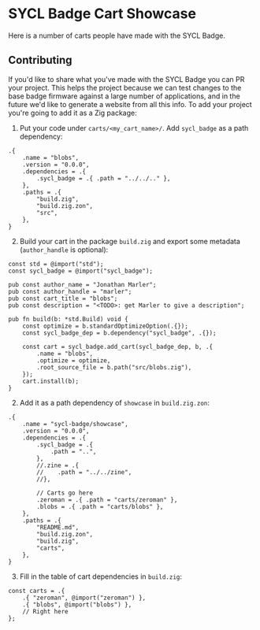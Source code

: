 # SYCL Badge Cart Showcase

Here is a number of carts people have made with the SYCL Badge.

## Contributing

If you'd like to share what you've made with the SYCL Badge you can PR your
project. This helps the project because we can test changes to the base badge
firmware against a large number of applications, and in the future we'd like to
generate a website from all this info. To add your project you're going to add
it as a Zig package:

1. Put your code under `carts/<my_cart_name>/`. Add `sycl_badge` as a path
   dependency:

```zig
.{
    .name = "blobs",
    .version = "0.0.0",
    .dependencies = .{
        .sycl_badge = .{ .path = "../../.." },
    },
    .paths = .{
        "build.zig",
        "build.zig.zon",
        "src",
    },
}
```

2. Build your cart in the package `build.zig` and export some metadata
   (`author_handle` is optional):

```zig
const std = @import("std");
const sycl_badge = @import("sycl_badge");

pub const author_name = "Jonathan Marler";
pub const author_handle = "marler";
pub const cart_title = "blobs";
pub const description = "<TODO>: get Marler to give a description";

pub fn build(b: *std.Build) void {
    const optimize = b.standardOptimizeOption(.{});
    const sycl_badge_dep = b.dependency("sycl_badge", .{});

    const cart = sycl_badge.add_cart(sycl_badge_dep, b, .{
        .name = "blobs",
        .optimize = optimize,
        .root_source_file = b.path("src/blobs.zig"),
    });
    cart.install(b);
}
```

2. Add it as a path dependency of `showcase` in `build.zig.zon`:

```zig
.{
    .name = "sycl-badge/showcase",
    .version = "0.0.0",
    .dependencies = .{
        .sycl_badge = .{
            .path = "..",
        },
        //.zine = .{
        //    .path = "../../zine",
        //},

        // Carts go here
        .zeroman = .{ .path = "carts/zeroman" },
        .blobs = .{ .path = "carts/blobs" },
    },
    .paths = .{
        "README.md",
        "build.zig.zon",
        "build.zig",
        "carts",
    },
}

```

3. Fill in the table of cart dependencies in `build.zig`:

```zig
const carts = .{
    .{ "zeroman", @import("zeroman") },
    .{ "blobs", @import("blobs") },
    // Right here
};
```

